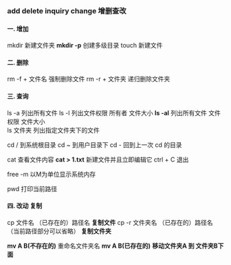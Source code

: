 ### add delete inquiry change 增删查改
 
#### 一. 增加
mkdir  新建文件夹 
**mkdir -p** 创建多级目录 
touch  新建文件

#### 二. 删除
rm -f + 文件名   强制删除文件 
rm -r + 文件夹   递归删除文件夹

#### 三. 查询
ls -a 列出所有文件
ls -l 列出文件权限 所有者 文件大小 
**ls -al** 列出所有文件 文件权限 文件大小   
ls 文件夹 列出指定文件夹下的文件

cd / 到系统根目录
cd ~ 到用户目录下
cd - 回到上一次 cd 的目录

cat 查看文件内容 
**cat > 1.txt** 新建文件并且立即编辑它 ctrl + C 退出

free -m 以M为单位显示系统内存


pwd 打印当前路径

#### 四. 改动 复制 
cp 文件名 （已存在的）路径名   **复制文件**
cp -r 文件夹名 （已存在的）路径名（当前路径部分可以省略）  **复制文件夹**

**mv A B(不存在的)**   重命名文件夹名
**mv A B(已存在的)**   **移动文件夹A 到 文件夹B下面**
 
